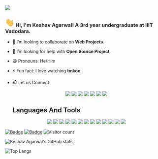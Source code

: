 <img src="https://miro.medium.com/max/1360/1*IRGHmiGsa16stedQvIaZfw.gif">

### <img src="https://github.com/ABSphreak/ABSphreak/blob/master/gifs/Hi.gif" width="30px"> Hi, I'm Keshav Agarwal! A 3rd year undergraduate at IIIT Vadodara.

<!-- - 🔭 I’m currently working on **[IIITV Alumni Portal](https://github.com/iiitv/alumni-portal)**. -->
- 👯 I’m looking to collaborate on **Web Projects**.
- 🤔 I’m looking for help with **Open Source Project**.
- 😄 Pronouns: He/Him
- ⚡ Fun fact: I love watching **tmkoc**.
- 📫 Let us Connect: 
  <p align='center'>
  <a href="mailto:keshavagarwal1710@gmail.com"><img src="https://img.shields.io/badge/gmail-%23D14836.svg?&style=for-the-badge&logo=gmail&logoColor=white" /></a>
  <a href="https://www.linkedin.com/in/keshavagarwal1710/"><img src="https://img.shields.io/badge/linkedin-%230077B5.svg?&style=for-the-badge&logo=linkedin&logoColor=white" /></a>
  <a href="https://www.github.com/keshavagarwal17/"><img src="https://img.shields.io/badge/github-black.svg?&style=for-the-badge&logo=github&logoColor=white" /></a> 
  <a href="https://www.codechef.com/users/agarwal_keshav"><img src="https://img.shields.io/badge/agarwal_keshav-b5651d?style=for-the-badge&logo=codechef&logoColor=white"></a>
  <a href="https://codeforces.com/profile/k_agarwal"><img src="https://img.shields.io/badge/k_agarwal-FFD580?style=for-the-badge&logo=codeforces&logoColor=white"></a>
  <a href="https://twitter.com/keshav_aga"><img src="https://img.shields.io/badge/keshav_aga-%231DA1F2.svg?style=for-the-badge&logo=Twitter&logoColor=white" /></a>
  <a href="https://www.facebook.com/people/Keshav-Agarwal/100051386645412/"><img src="https://img.shields.io/badge/Facebook-%231877F2.svg?style=for-the-badge&logo=Facebook&logoColor=white" /></a>
  
  <summary><h2>Languages And Tools</h2></summary>
  <p align="center">
    <img src="https://img.shields.io/badge/c-%2300599C.svg?style=for-the-badge&logo=c&logoColor=white"></img>
    <img src="https://img.shields.io/badge/c++-%2300599C.svg?style=for-the-badge&logo=c%2B%2B&logoColor=white"></img>
    <img src="https://img.shields.io/badge/java-%23ED8B00.svg?style=for-the-badge&logo=java&logoColor=white"></img>
    <img src="https://img.shields.io/badge/html5-%23E34F26.svg?style=for-the-badge&logo=html5&logoColor=white"></img>
    <img src="https://img.shields.io/badge/css3-%231572B6.svg?style=for-the-badge&logo=css3&logoColor=white"></img>
    <img src="https://img.shields.io/badge/javascript-%23323330.svg?style=for-the-badge&logo=javascript&logoColor=%23F7DF1E"></img>
    <img src="https://img.shields.io/badge/express.js-%23404d59.svg?style=for-the-badge&logo=express&logoColor=%2361DAFB"></img>
    <img src="https://img.shields.io/badge/react-%2320232a.svg?style=for-the-badge&logo=react&logoColor=%2361DAFB"></img>
    <img src="https://img.shields.io/badge/vuejs-%2335495e.svg?style=for-the-badge&logo=vuedotjs&logoColor=%234FC08D"></img>
    <img src="https://img.shields.io/badge/mysql-%2300f.svg?style=for-the-badge&logo=mysql&logoColor=white"></img>
    <img src="https://img.shields.io/badge/firebase-%23039BE5.svg?style=for-the-badge&logo=firebase"></img>
    <img src="https://img.shields.io/badge/Flutter-%2302569B.svg?style=for-the-badge&logo=Flutter&logoColor=white"></img>
    <img src="https://img.shields.io/badge/dart-%230175C2.svg?style=for-the-badge&logo=dart&logoColor=white"></img>
  </p>
  
[![Badge](https://cp-logo.vercel.app/codechef/agarwal_keshav?logo=true)](https://www.codechef.com/users/agarwal_keshav)
[![Badge](https://cp-logo.vercel.app/codeforces/k_agarwal?logo=true)](https://codeforces.com/profile/k_agarwal)
![Visitor count](https://visitor-badge.laobi.icu/badge?page_id=The-Keshav-Agarwal.The-Keshav-Agarwal)

![Keshav Agarwal's GitHub stats](https://github-readme-stats.vercel.app/api?username=keshavagarwal17&count_private=true&show_icons=true&theme=radical)

![Top Langs](https://github-readme-stats.vercel.app/api/top-langs/?username=keshavagarwal17&layout=compact&count_private=true&langs_count=5&theme=radical)
